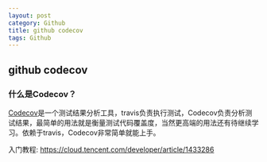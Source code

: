 ```yaml
---
layout: post
category: Github
title: github codecov
tags: Github
---
```


## github codecov

### 什么是Codecov？

[Codecov](https://codecov.io/gh)是一个测试结果分析工具，travis负责执行测试，Codecov负责分析测试结果，最简单的用法就是衡量测试代码覆盖度，当然更高端的用法还有待继续学习。依赖于travis，Codecov非常简单就能上手。



入门教程: https://cloud.tencent.com/developer/article/1433286

